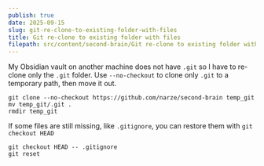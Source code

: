 ```yaml
---
publish: true
date: 2025-09-15
slug: git-re-clone-to-existing-folder-with-files
title: Git re-clone to existing folder with files
filepath: src/content/second-brain/Git re-clone to existing folder with files.md
---
```


My Obsidian vault on another machine does not have `.git` so I have to re-clone only the `.git` folder. Use `--no-checkout` to clone only `.git` to a temporary path, then move it out.

```shell
git clone --no-checkout https://github.com/narze/second-brain temp_git
mv temp_git/.git .
rmdir temp_git
```

If some files are still missing, like `.gitignore`, you can restore them with `git checkout HEAD`

```shell
git checkout HEAD -- .gitignore
git reset
```
